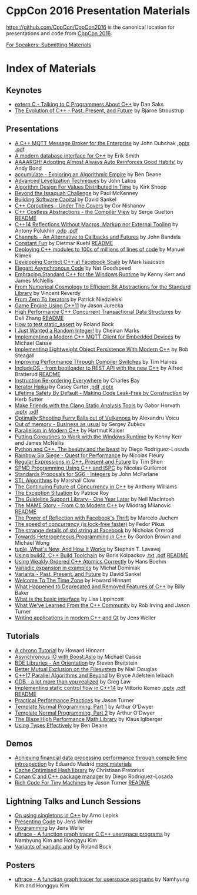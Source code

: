 CppCon 2016 Presentation Materials
==================================

https://github.com/CppCon/CppCon2016 is the canonical location for presentations
and code from [CppCon 2016](https://github.com/CppCon/CppCon2016/tree/master/http://cppcon.org).

[For Speakers: Submitting Materials](https://github.com/CppCon/CppCon2016/tree/master/Submitting.md)

# Index of Materials

## Keynotes

 - [extern C - Talking to C Programmers About C++](https://github.com/CppCon/CppCon2016/tree/master/Keynotes/extern%20C%20-%20Talking%20to%20C%20Programmers%20About%20C++/extern%20C%20-%20Talking%20to%20C%20Programmers%20About%20C++%20-%20Dan%20Saks%20-%20CppCon%202016.pdf) by Dan Saks
 - [The Evolution of C++ - Past, Present, and Future](https://github.com/CppCon/CppCon2016/tree/master/Keynotes/The%20Evolution%20of%20C++%20-%20Past,%20Present,%20and%20Future/The%20Evolution%20of%20C++%20-%20Past,%20Present,%20and%20Future%20-%20Bjarne%20Stroustrup%20-%20CppCon%202016.pdf) by Bjarne Stroustrup

## Presentations

 - [A C++ MQTT Message Broker for the Enterprise](https://github.com/CppCon/CppCon2016/tree/master/Presentations/A%20C++%20MQTT%20Message%20Broker%20for%20the%20Enterprise/A%20C++%20MQTT%20Message%20Broker%20for%20the%20Enterprise%20-%20John%20Dubchak%20-%20CppCon%202016.pdf) by John Dubchak [.pptx](https://github.com/CppCon/CppCon2016/tree/master/Presentations/A%20C++%20MQTT%20Message%20Broker%20for%20the%20Enterprise/A%20C++%20MQTT%20Message%20Broker%20for%20the%20Enterprise%20-%20John%20Dubchak%20-%20CppCon%202016.pptx) [.pdf](https://github.com/CppCon/CppCon2016/tree/master/Presentations/A%20C++%20MQTT%20Message%20Broker%20for%20the%20Enterprise/A%20C++%20MQTT%20Message%20Broker%20for%20the%20Enterprise%20-%20John%20Dubchak%20-%20CppCon%202016.pdf)
 - [A modern database interface for C++](https://github.com/CppCon/CppCon2016/tree/master/Presentations/A%20modern%20database%20interface%20for%20C++/A%20modern%20database%20interface%20for%20C++%20-%20Erik%20Smith%20-%20CppCon%202016.pdf) by Erik Smith
 - [AAAARGH! Adopting Almost Always Auto Reinforces Good Habits!](https://github.com/CppCon/CppCon2016/tree/master/Presentations/AAAARGH!%20Adopting%20Almost%20Always%20Auto%20Reinforces%20Good%20Habits!/AAAARGH!%20Adopting%20Almost%20Always%20Auto%20Reinforces%20Good%20Habits!%20-%20Andy%20Bond%20-%20CppCon%202016.pdf) by Andy Bond
 - [accumulate - Exploring an Algorithmic Empire](https://github.com/CppCon/CppCon2016/tree/master/Presentations/accumulate%20-%20Exploring%20an%20Algorithmic%20Empire/accumulate%20-%20Exploring%20an%20Algorithmic%20Empire%20-%20Ben%20Deane%20-%20CppCon%202016.pdf) by Ben Deane
 - [Advanced Levelization Techniques](https://github.com/CppCon/CppCon2016/tree/master/Presentations/Advanced%20Levelization%20Techniques/Advanced%20Levelization%20Techniques%20-%20John%20Lakos%20-%20CppCon%202016.pdf) by John Lakos
 - [Algorithm Design For Values Distributed In Time](https://github.com/CppCon/CppCon2016/tree/master/Presentations/Algorithm%20Design%20For%20Values%20Distributed%20In%20Time/Algorithm%20Design%20For%20Values%20Distributed%20In%20Time%20-%20Kirk%20Shoop%20-%20CppCon%202016.pdf) by Kirk Shoop
 - [Beyond the Issaquah Challenge](https://github.com/CppCon/CppCon2016/tree/master/Presentations/Beyond%20the%20Issaquah%20Challenge/Beyond%20the%20Issaquah%20Challenge%20-%20Paul%20McKenney%20-%20CppCon%202016.pdf) by Paul McKenney
 - [Building Software Capital](https://github.com/CppCon/CppCon2016/tree/master/Presentations/Building%20Software%20Capital/Building%20Software%20Capital%20-%20David%20Sankel%20-%20CppCon%202016.pdf) by David Sankel
 - [C++ Coroutines - Under The Covers](https://github.com/CppCon/CppCon2016/tree/master/Presentations/C++%20Coroutines%20-%20Under%20The%20Covers/C++%20Coroutines%20-%20Under%20The%20Covers%20-%20Gor%20Nishanov%20-%20CppCon%202016.pdf) by Gor Nishanov
 - [C++ Costless Abstractions - the Compiler View](https://github.com/CppCon/CppCon2016/tree/master/Presentations/C++%20Costless%20Abstractions%20-%20the%20Compiler%20View/C++%20Costless%20Abstractions%20-%20the%20Compiler%20View%20-%20Serge%20Guelton%20-%20CppCon%202016.pdf) by Serge Guelton [README](https://github.com/CppCon/CppCon2016/tree/master/Presentations/C++%20Costless%20Abstractions%20-%20the%20Compiler%20View/README.md)
 - [C++14 Reflections Without Macros, Markup nor External Tooling](https://github.com/CppCon/CppCon2016/tree/master/Presentations/C++14%20Reflections%20Without%20Macros,%20Markup%20nor%20External%20Tooling/C++14%20Reflections%20Without%20Macros,%20Markup%20nor%20External%20Tooling%20-%20Antony%20Polukhin%20-%20CppCon%202016.pdf) by Antony Polukhin [.odp](https://github.com/CppCon/CppCon2016/tree/master/Presentations/C++14%20Reflections%20Without%20Macros,%20Markup%20nor%20External%20Tooling/C++14%20Reflections%20Without%20Macros,%20Markup%20nor%20External%20Tooling%20-%20Antony%20Polukhin%20-%20CppCon%202016.odp) [.pdf](https://github.com/CppCon/CppCon2016/tree/master/Presentations/C++14%20Reflections%20Without%20Macros,%20Markup%20nor%20External%20Tooling/C++14%20Reflections%20Without%20Macros,%20Markup%20nor%20External%20Tooling%20-%20Antony%20Polukhin%20-%20CppCon%202016.pdf)
 - [Channels - An Alternative to Callbacks and Futures](https://github.com/CppCon/CppCon2016/tree/master/Presentations/Channels%20-%20An%20Alternative%20to%20Callbacks%20and%20Futures/Channels%20-%20An%20Alternative%20to%20Callbacks%20and%20Futures%20-%20John%20Bandela%20-%20CppCon%202016.pdf) by John Bandela
 - [Constant Fun](https://github.com/CppCon/CppCon2016/tree/master/Presentations/Constant%20Fun/Constant%20Fun%20-%20Dietmar%20Kuehl%20-%20CppCon%202016.pdf) by Dietmar Kuehl [README](https://github.com/CppCon/CppCon2016/tree/master/Presentations/Constant%20Fun/README.md)
 - [Deploying C++ modules to 100s of millions of lines of code](https://github.com/CppCon/CppCon2016/tree/master/Presentations/Deploying%20C++%20modules%20to%20100s%20of%20millions%20of%20lines%20of%20code/Deploying%20C++%20modules%20to%20100s%20of%20millions%20of%20lines%20of%20code%20-%20Manuel%20Klimek%20-%20CppCon%202016.pdf) by Manuel Klimek
 - [Developing Correct C++ at Facebook Scale](https://github.com/CppCon/CppCon2016/tree/master/Presentations/Developing%20Correct%20C++%20at%20Facebook%20Scale/Developing%20Correct%20C++%20at%20Facebook%20Scale%20-%20Mark%20Isaacson%20-%20CppCon%202016.pdf) by Mark Isaacson
 - [Elegant Asynchronous Code](https://github.com/CppCon/CppCon2016/tree/master/Presentations/Elegant%20Asynchronous%20Code/Elegant%20Asynchronous%20Code%20-%20Nat%20Goodspeed%20-%20CppCon%202016.pdf) by Nat Goodspeed
 - [Embracing Standard C++ for the Windows Runtime](https://github.com/CppCon/CppCon2016/tree/master/Presentations/Embracing%20Standard%20C++%20for%20the%20Windows%20Runtime/Embracing%20Standard%20C++%20for%20the%20Windows%20Runtime%20-%20Kenny%20Kerr%20and%20James%20McNellis%20-%20CppCon%202016.pdf) by Kenny Kerr and James McNellis
 - [From Numerical Cosmology to Efficient Bit Abstractions for the Standard Library](https://github.com/CppCon/CppCon2016/tree/master/Presentations/From%20Numerical%20Cosmology%20to%20Efficient%20Bit%20Abstractions%20for%20the%20Standard%20Library/From%20Numerical%20Cosmology%20to%20Efficient%20Bit%20Abstractions%20for%20the%20Standard%20Library%20-%20Vincent%20Reverdy%20-%20CppCon%202016.pdf) by Vincent Reverdy
 - [From Zero To Iterators](https://github.com/CppCon/CppCon2016/tree/master/Presentations/From%20Zero%20To%20Iterators/From%20Zero%20To%20Iterators%20-%20Patrick%20Niedzielski%20-%20CppCon%202016.pdf) by Patrick Niedzielski
 - [Game Engine Using C++11](https://github.com/CppCon/CppCon2016/tree/master/Presentations/Game%20Engine%20Using%20C++11/Game%20Engine%20Using%20C++11%20-%20Jason%20Jurecka%20-%20CppCon%202016.pdf) by Jason Jurecka
 - [High Performance C++ Concurrent Transactional Data Structures](https://github.com/CppCon/CppCon2016/tree/master/Presentations/High%20Performance%20C++%20Concurrent%20Transactional%20Data%20Structures/High%20Performance%20C++%20Concurrent%20Transactional%20Data%20Structures%20-%20Deli%20Zhang%20-%20CppCon%202016.pdf) by Deli Zhang [README](https://github.com/CppCon/CppCon2016/tree/master/Presentations/High%20Performance%20C++%20Concurrent%20Transactional%20Data%20Structures/README.md)
 - [How to test static_assert](https://github.com/CppCon/CppCon2016/tree/master/Presentations/How%20to%20test%20static_assert/How%20to%20test%20static_assert%20-%20Roland%20Bock%20-%20CppCon%202016.pdf) by Roland Bock
 - [I Just Wanted a Random Integer!](https://github.com/CppCon/CppCon2016/tree/master/Presentations/I%20Just%20Wanted%20a%20Random%20Integer!/I%20Just%20Wanted%20a%20Random%20Integer!%20-%20Cheinan%20Marks%20-%20CppCon%202016.pdf) by Cheinan Marks
 - [Implementing a Modern C++ MQTT Client for Embedded Devices](https://github.com/CppCon/CppCon2016/tree/master/Presentations/Implementing%20a%20Modern%20C++%20MQTT%20Client%20for%20Embedded%20Devices/Implementing%20a%20Modern%20C++%20MQTT%20Client%20for%20Embedded%20Devices%20-%20Michael%20Caisse%20-%20CppCon%202016.pdf) by Michael Caisse
 - [Implementing Lightweight Object Persistence With Modern C++](https://github.com/CppCon/CppCon2016/tree/master/Presentations/Implementing%20Lightweight%20Object%20Persistence%20With%20Modern%20C++/Implementing%20Lightweight%20Object%20Persistence%20With%20Modern%20C++%20-%20Bob%20Steagall%20-%20CppCon%202016.pdf) by Bob Steagall
 - [Improving Performance Through Compiler Switches](https://github.com/CppCon/CppCon2016/tree/master/Presentations/Improving%20Performance%20Through%20Compiler%20Switches/Improving%20Performance%20Through%20Compiler%20Switches%20-%20Tim%20Haines%20-%20CppCon%202016.pdf) by Tim Haines
 - [IncludeOS - from bootloader to REST API with the new C++](https://github.com/CppCon/CppCon2016/tree/master/Presentations/IncludeOS%20-%20from%20bootloader%20to%20REST%20API%20with%20the%20new%20C++/IncludeOS%20-%20from%20bootloader%20to%20REST%20API%20with%20the%20new%20C++%20-%20Alfred%20Bratterud%20-%20CppCon%202016.pdf) by Alfred Bratterud [README](https://github.com/CppCon/CppCon2016/tree/master/Presentations/IncludeOS%20-%20from%20bootloader%20to%20REST%20API%20with%20the%20new%20C++/README.md)
 - [Instruction Re-ordering Everywhere](https://github.com/CppCon/CppCon2016/tree/master/Presentations/Instruction%20Re-ordering%20Everywhere/Instruction%20Re-ordering%20Everywhere%20-%20Charles%20Bay%20-%20CppCon%202016.pdf) by Charles Bay
 - [Iterator Haiku](https://github.com/CppCon/CppCon2016/tree/master/Presentations/Iterator%20Haiku/Iterator%20Haiku%20-%20Casey%20Carter%20-%20CppCon%202016.pdf) by Casey Carter [.pdf](https://github.com/CppCon/CppCon2016/tree/master/Presentations/Iterator%20Haiku/Iterator%20Haiku%20-%20Casey%20Carter%20-%20CppCon%202016.pdf) [.pptx](https://github.com/CppCon/CppCon2016/tree/master/Presentations/Iterator%20Haiku/Iterator%20Haiku%20-%20Casey%20Carter%20-%20CppCon%202016.pptx)
 - [Lifetime Safety By Default - Making Code Leak-Free by Construction](https://github.com/CppCon/CppCon2016/tree/master/Presentations/Lifetime%20Safety%20By%20Default%20-%20Making%20Code%20Leak-Free%20by%20Construction/Lifetime%20Safety%20By%20Default%20-%20Making%20Code%20Leak-Free%20by%20Construction%20-%20Herb%20Sutter%20-%20CppCon%202016.pdf) by Herb Sutter
 - [Make Friends with the Clang Static Analysis Tools](https://github.com/CppCon/CppCon2016/tree/master/Presentations/Make%20Friends%20with%20the%20Clang%20Static%20Analysis%20Tools/Make%20Friends%20with%20the%20Clang%20Static%20Analysis%20Tools%20-%20Gabor%20Horvath%20-%20CppCon%202016.pdf) by Gabor Horvath [.pptx](https://github.com/CppCon/CppCon2016/tree/master/Presentations/Make%20Friends%20with%20the%20Clang%20Static%20Analysis%20Tools/Make%20Friends%20with%20the%20Clang%20Static%20Analysis%20Tools%20-%20Gabor%20Horvath%20-%20CppCon%202016.pptx) [.pdf](https://github.com/CppCon/CppCon2016/tree/master/Presentations/Make%20Friends%20with%20the%20Clang%20Static%20Analysis%20Tools/Make%20Friends%20with%20the%20Clang%20Static%20Analysis%20Tools%20-%20Gabor%20Horvath%20-%20CppCon%202016.pdf)
 - [Optimally Shooting Furry Balls out of Vulkanoes](https://github.com/CppCon/CppCon2016/tree/master/Presentations/Optimally%20Shooting%20Furry%20Balls%20out%20of%20Vulkanoes/Optimally%20Shooting%20Furry%20Balls%20out%20of%20Vulkanoes%20-%20Alexandru%20Voicu%20-%20CppCon%202016.pdf) by Alexandru Voicu
 - [Out of memory - Business as usual](https://github.com/CppCon/CppCon2016/tree/master/Presentations/Out%20of%20memory%20-%20Business%20as%20usual/Out%20of%20memory%20-%20Business%20as%20usual%20-%20Sergey%20Zubkov%20-%20CppCon%202016.pdf) by Sergey Zubkov
 - [Parallelism in Modern C++](https://github.com/CppCon/CppCon2016/tree/master/Presentations/Parallelism%20in%20Modern%20C++/Parallelism%20in%20Modern%20C++%20-%20Hartmut%20Kaiser%20-%20CppCon%202016.pdf) by Hartmut Kaiser
 - [Putting Coroutines to Work with the Windows Runtime](https://github.com/CppCon/CppCon2016/tree/master/Presentations/Putting%20Coroutines%20to%20Work%20with%20the%20Windows%20Runtime/Putting%20Coroutines%20to%20Work%20with%20the%20Windows%20Runtime%20-%20Kenny%20Kerr%20and%20James%20McNellis%20-%20CppCon%202016.pdf) by Kenny Kerr and James McNellis
 - [Python and C++. The beauty and the beast](https://github.com/CppCon/CppCon2016/tree/master/Presentations/Python%20and%20C++.%20The%20beauty%20and%20the%20beast/Python%20and%20C++.%20The%20beauty%20and%20the%20beast%20-%20Diego%20Rodriguez-Losada%20-%20CppCon%202016.pdf) by Diego Rodriguez-Losada
 - [Rainbow Six Siege - Quest for Performance](https://github.com/CppCon/CppCon2016/tree/master/Presentations/Rainbow%20Six%20Siege%20-%20Quest%20for%20Performance/Rainbow%20Six%20Siege%20-%20Quest%20for%20Performance%20-%20Nicolas%20Fleury%20-%20CppCon%202016.pdf) by Nicolas Fleury
 - [Regular Expressions in C++, Present and Future](https://github.com/CppCon/CppCon2016/tree/master/Presentations/Regular%20Expressions%20in%20C++,%20Present%20and%20Future/Regular%20Expressions%20in%20C++,%20Present%20and%20Future%20-%20Tim%20Shen%20-%20CppCon%202016.pdf) by Tim Shen
 - [SPMD Programming Using C++ and ISPC](https://github.com/CppCon/CppCon2016/tree/master/Presentations/SPMD%20Programming%20Using%20C++%20and%20ISPC/SPMD%20Programming%20Using%20C++%20and%20ISPC%20-%20Nicolas%20Guillemot%20-%20CppCon%202016.pdf) by Nicolas Guillemot
 - [Standards Proposals for SG6 - Integers](https://github.com/CppCon/CppCon2016/tree/master/Presentations/Standards%20Proposals%20for%20SG6%20-%20Integers/Standards%20Proposals%20for%20SG6%20-%20Integers%20-%20John%20McFarlane%20-%20CppCon%202016.pdf) by John McFarlane
 - [STL Algorithms](https://github.com/CppCon/CppCon2016/tree/master/Presentations/STL%20Algorithms/STL%20Algorithms%20-%20Marshall%20Clow%20-%20CppCon%202016.pdf) by Marshall Clow
 - [The Continuing Future of Concurrency in C++](https://github.com/CppCon/CppCon2016/tree/master/Presentations/The%20Continuing%20Future%20of%20Concurrency%20in%20C++/The%20Continuing%20Future%20of%20Concurrency%20in%20C++%20-%20Anthony%20Williams%20-%20CppCon%202016.pdf) by Anthony Williams
 - [The Exception Situation](https://github.com/CppCon/CppCon2016/tree/master/Presentations/The%20Exception%20Situation/The%20Exception%20Situation%20-%20Patrice%20Roy%20-%20CppCon%202016.pdf) by Patrice Roy
 - [The Guideline Support Library - One Year Later](https://github.com/CppCon/CppCon2016/tree/master/Presentations/The%20Guideline%20Support%20Library%20-%20One%20Year%20Later/The%20Guideline%20Support%20Library%20-%20One%20Year%20Later%20-%20Neil%20MacIntosh%20-%20CppCon%202016.pdf) by Neil MacIntosh
 - [The MAME Story - From C to Modern C++](https://github.com/CppCon/CppCon2016/tree/master/Presentations/The%20MAME%20Story%20-%20From%20C%20to%20Modern%20C++/The%20MAME%20Story%20-%20From%20C%20to%20Modern%20C++%20-%20Miodrag%20Milanovic%20-%20CppCon%202016.pdf) by Miodrag Milanovic [README](https://github.com/CppCon/CppCon2016/tree/master/Presentations/The%20MAME%20Story%20-%20From%20C%20to%20Modern%20C++/README.md)
 - [The Power of Reflection with Facebook's Thrift](https://github.com/CppCon/CppCon2016/tree/master/Presentations/The%20Power%20of%20Reflection%20with%20Facebook's%20Thrift/The%20Power%20of%20Reflection%20with%20Facebook's%20Thrift%20-%20Marcelo%20Juchem%20-%20CppCon%202016.pdf) by Marcelo Juchem
 - [The speed of concurrency (is lock-free faster)](https://github.com/CppCon/CppCon2016/tree/master/Presentations/The%20speed%20of%20concurrency%20/The%20speed%20of%20concurrency%20-%20Fedor%20Pikus%20-%20CppCon%202016.bz2) by Fedor Pikus
 - [The strange details of std string at Facebook](https://github.com/CppCon/CppCon2016/tree/master/Presentations/The%20strange%20details%20of%20std%20string%20at%20Facebook/The%20strange%20details%20of%20std%20string%20at%20Facebook%20-%20Nicholas%20Ormrod%20-%20CppCon%202016.pdf) by Nicholas Ormrod
 - [Towards Heterogeneous Programming in C++](https://github.com/CppCon/CppCon2016/tree/master/Presentations/Towards%20Heterogeneous%20Programming%20in%20C++/Towards%20Heterogeneous%20Programming%20in%20C++%20-%20Gordon%20Brown%20and%20Michael%20Wong%20-%20CppCon%202016.pdf) by Gordon Brown and Michael Wong
 - [tuple, What's New, And How It Works](https://github.com/CppCon/CppCon2016/tree/master/Presentations/tuple,%20What's%20New,%20And%20How%20It%20Works/tuple,%20What's%20New,%20And%20How%20It%20Works%20-%20Stephan%20T.%20Lavavej%20-%20CppCon%202016.pdf) by Stephan T. Lavavej
 - [Using build2, C++ Build Toolchain](https://github.com/CppCon/CppCon2016/tree/master/Presentations/Using%20build2,%20C++%20Build%20Toolchain/Using%20build2,%20C++%20Build%20Toolchain%20-%20Boris%20Kolpackov%20-%20CppCon%202016.pdf) by Boris Kolpackov [.txt](https://github.com/CppCon/CppCon2016/tree/master/Presentations/Using%20build2,%20C++%20Build%20Toolchain/Using%20build2,%20C++%20Build%20Toolchain%20-%20Boris%20Kolpackov%20-%20CppCon%202016.txt) [.pdf](https://github.com/CppCon/CppCon2016/tree/master/Presentations/Using%20build2,%20C++%20Build%20Toolchain/Using%20build2,%20C++%20Build%20Toolchain%20-%20Boris%20Kolpackov%20-%20CppCon%202016.pdf) [README](https://github.com/CppCon/CppCon2016/tree/master/Presentations/Using%20build2,%20C++%20Build%20Toolchain/README.md)
 - [Using Weakly Ordered C++ Atomics Correctly](https://github.com/CppCon/CppCon2016/tree/master/Presentations/Using%20Weakly%20Ordered%20C++%20Atomics%20Correctly/Using%20Weakly%20Ordered%20C++%20Atomics%20Correctly%20-%20Hans%20Boehm%20-%20CppCon%202016.pdf) by Hans Boehm
 - [Variadic expansion in examples](https://github.com/CppCon/CppCon2016/tree/master/Presentations/Variadic%20expansion%20in%20examples/Variadic%20expansion%20in%20examples%20-%20Michał%20Dominiak%20-%20CppCon%202016.pdf) by Michał Dominiak
 - [Variants - Past, Present, and Future](https://github.com/CppCon/CppCon2016/tree/master/Presentations/Variants%20-%20Past,%20Present,%20and%20Future/Variants%20-%20Past,%20Present,%20and%20Future%20-%20David%20Sankel%20-%20CppCon%202016.pdf) by David Sankel
 - [Welcome To The Time Zone](https://github.com/CppCon/CppCon2016/tree/master/Presentations/Welcome%20To%20The%20Time%20Zone/Welcome%20To%20The%20Time%20Zone%20-%20Howard%20Hinnant%20-%20CppCon%202016.pdf) by Howard Hinnant
 - [What Happened to Deprecated and Removed Features of C++](https://github.com/CppCon/CppCon2016/tree/master/Presentations/What%20Happened%20to%20Deprecated%20and%20Removed%20Features%20of%20C++/What%20Happened%20to%20Deprecated%20and%20Removed%20Features%20of%20C++%20-%20Billy%20Baker%20-%20CppCon%202016.pdf) by Billy Baker
 - [What is the basic interface](https://github.com/CppCon/CppCon2016/tree/master/Presentations/What%20is%20the%20basic%20interface/What%20is%20the%20basic%20interface%20-%20Lisa%20Lippincott%20-%20CppCon%202016.pdf) by Lisa Lippincott
 - [What We’ve Learned From the C++ Community](https://github.com/CppCon/CppCon2016/tree/master/Presentations/What%20We’ve%20Learned%20From%20the%20C++%20Community/What%20We’ve%20Learned%20From%20the%20C++%20Community%20-%20Rob%20Irving%20and%20Jason%20Turner%20-%20CppCon%202016.pdf) by Rob Irving and Jason Turner
 - [Writing applications in modern C++ and Qt](https://github.com/CppCon/CppCon2016/tree/master/Presentations/Writing%20applications%20in%20modern%20C++%20and%20Qt/Writing%20applications%20in%20modern%20C++%20and%20Qt%20-%20Jens%20Weller%20-%20CppCon%202016.pdf) by Jens Weller

## Tutorials

 - [A chrono Tutorial](https://github.com/CppCon/CppCon2016/tree/master/Tutorials/A%20chrono%20Tutorial/A%20chrono%20Tutorial%20-%20Howard%20Hinnant%20-%20CppCon%202016.pdf) by Howard Hinnant
 - [Asynchronous IO with Boost.Asio](https://github.com/CppCon/CppCon2016/tree/master/Tutorials/Asynchronous%20IO%20with%20Boost.Asio/Asynchronous%20IO%20with%20Boost.Asio%20-%20Michael%20Caisse%20-%20CppCon%202016.pdf) by Michael Caisse
 - [BDE Libraries - An Orientation](https://github.com/CppCon/CppCon2016/tree/master/Tutorials/BDE%20Libraries%20-%20An%20Orientation/BDE%20Libraries%20-%20An%20Orientation%20-%20Steven%20Breitstein%20-%20CppCon%202016.pdf) by Steven Breitstein
 - [Better Mutual Exclusion on the Filesystem](https://github.com/CppCon/CppCon2016/tree/master/Tutorials/Better%20Mutual%20Exclusion%20on%20the%20Filesystem/Better%20Mutual%20Exclusion%20on%20the%20Filesystem%20-%20Niall%20Douglas%20-%20CppCon%202016.pdf) by Niall Douglas
 - [C++17 Parallel Algorithms and Beyond](https://github.com/CppCon/CppCon2016/tree/master/Tutorials/cpp17_parallel_algorithms/cppcon_2016__cpp17_parallel_algorithms__bryce_adelstein_lelbach__r2.pdf) by Bryce Adelstein lelbach
 - [GDB - a lot more than you realized](https://github.com/CppCon/CppCon2016/tree/master/Tutorials/GDB%20-%20a%20lot%20more%20than%20you%20realized/GDB%20-%20a%20lot%20more%20than%20you%20realized%20-%20Greg%20Law%20-%20CppCon%202016.pdf) by Greg Law
 - [Implementing static control flow in C++14](https://github.com/CppCon/CppCon2016/tree/master/Tutorials/Implementing%20static%20control%20flow%20in%20C++14/Implementing%20static%20control%20flow%20in%20C++14%20-%20Vittorio%20Romeo%20-%20CppCon%202016.pdf) by Vittorio Romeo [.pptx](https://github.com/CppCon/CppCon2016/tree/master/Tutorials/Implementing%20static%20control%20flow%20in%20C++14/Implementing%20static%20control%20flow%20in%20C++14%20-%20Vittorio%20Romeo%20-%20CppCon%202016.pptx) [.pdf](https://github.com/CppCon/CppCon2016/tree/master/Tutorials/Implementing%20static%20control%20flow%20in%20C++14/Implementing%20static%20control%20flow%20in%20C++14%20-%20Vittorio%20Romeo%20-%20CppCon%202016.pdf) [README](https://github.com/CppCon/CppCon2016/tree/master/Tutorials/Implementing%20static%20control%20flow%20in%20C++14/README.md)
 - [Practical Performance Practices](https://github.com/CppCon/CppCon2016/tree/master/Tutorials/Practical%20Performance%20Practices/Practical%20Performance%20Practices%20-%20Jason%20Turner%20-%20CppCon%202016.pdf) by Jason Turner
 - [Template Normal Programming, Part 1](https://github.com/CppCon/CppCon2016/tree/master/Tutorials/Template%20Normal%20Programming,%20Part%201/Template%20Normal%20Programming,%20Part%201%20-%20Arthur%20O'Dwyer%20-%20CppCon%202016.pdf) by Arthur O'Dwyer
 - [Template Normal Programming, Part 2](https://github.com/CppCon/CppCon2016/tree/master/Tutorials/Template%20Normal%20Programming,%20Part%202/Template%20Normal%20Programming,%20Part%202%20-%20Arthur%20O'Dwyer%20-%20CppCon%202016.pdf) by Arthur O'Dwyer
 - [The Blaze High Performance Math Library](https://github.com/CppCon/CppCon2016/tree/master/Tutorials/The%20Blaze%20High%20Performance%20Math%20Library/The%20Blaze%20High%20Performance%20Math%20Library%20-%20Klaus%20Iglberger%20-%20CppCon%202016.pdf) by Klaus Iglberger
 - [Using Types Effectively](https://github.com/CppCon/CppCon2016/tree/master/Tutorials/Using%20Types%20Effectively/Using%20Types%20Effectively%20-%20Ben%20Deane%20-%20CppCon%202016.pdf) by Ben Deane

## Demos

 - [Achieving financial data processing performance through compile time introspection](https://github.com/CppCon/CppCon2016/tree/master/Demos/Achieving%20financial%20data%20processing%20performance%20through%20compile%20time%20introspection/Achieving%20financial%20data%20processing%20performance%20through%20compile%20time%20introspection%20-%20Eduardo%20Madrid%20-%20CppCon%202016.pdf) by Eduardo Madrid [more materials](https://github.com/CppCon/CppCon2016/tree/master/Demos/Achieving%20financial%20data%20processing%20performance%20through%20compile%20time%20introspection)
 - [Cache Optimised Hash library](https://github.com/CppCon/CppCon2016/tree/master/Demos/Cache%20Optimised%20Hash%20library/Cache%20Optimised%20Hash%20library%20-%20Christiaan%20Pretorius%20-%20CppCon%202016.pdf) by Christiaan Pretorius
 - [Conan C and C++ package manager](https://github.com/CppCon/CppCon2016/tree/master/Demos/Conan%20C%20and%20C++%20package%20manager/Conan%20C%20and%20C++%20package%20manager%20-%20Diego%20Rodriguez-Losada%20-%20CppCon%202016.pdf) by Diego Rodriguez-Losada
 - [Rich Code For Tiny Machines](https://github.com/CppCon/CppCon2016/tree/master/Demos/Rich%20Code%20For%20Tiny%20Machines/Rich%20Code%20For%20Tiny%20Machines%20-%20Jason%20Turner%20-%20CppCon%202016.pptx) by Jason Turner [README](https://github.com/CppCon/CppCon2016/tree/master/Demos/Rich%20Code%20For%20Tiny%20Machines/README.md)

## Lightning Talks and Lunch Sessions

 - [On using singletons in C++](https://github.com/CppCon/CppCon2016/tree/master/Lightning%20Talks%20and%20Lunch%20Sessions/On%20using%20singletons%20in%20C++/On%20using%20singletons%20in%20C++%20-%20Arno%20Lepisk%20-%20CppCon%202016.pdf) by Arno Lepisk
 - [Presenting Code](https://github.com/CppCon/CppCon2016/tree/master/Lightning%20Talks%20and%20Lunch%20Sessions/Presenting%20Code/Presenting%20Code%20-%20Jens%20Weller%20-%20CppCon%202016.pdf) by Jens Weller
 - [Programming](https://github.com/CppCon/CppCon2016/tree/master/Lightning%20Talks%20and%20Lunch%20Sessions/Programming/Programming%20-%20Jens%20Weller%20-%20CppCon%202016.pdf) by Jens Weller
 - [uftrace - A function graph tracer C C++ userspace programs](https://github.com/CppCon/CppCon2016/tree/master/Lightning%20Talks%20and%20Lunch%20Sessions/uftrace%20-%20A%20function%20graph%20tracer%20C%20C++%20userspace%20programs/uftrace%20-%20A%20function%20graph%20tracer%20C%20C++%20userspace%20programs%20-%20Namhyung%20Kim%20and%20Honggyu%20Kim%20-%20CppCon%202016.pdf) by Namhyung Kim and Honggyu Kim
 - [Variants of variadic and](https://github.com/CppCon/CppCon2016/tree/master/Lightning%20Talks%20and%20Lunch%20Sessions/Variants%20of%20variadic%20and/Variants%20of%20variadic%20and%20-%20Roland%20Bock%20-%20CppCon%202016.pdf) by Roland Bock

## Posters

 - [uftrace - A function graph tracer for userspace programs](https://github.com/CppCon/CppCon2016/tree/master/Posters/uftrace%20-%20A%20function%20graph%20tracer%20for%20userspace%20programs/uftrace%20-%20A%20function%20graph%20tracer%20for%20userspace%20programs%20-%20Namhyung%20Kim%20and%20Honggyu%20Kim%20-%20CppCon%202016.pdf) by Namhyung Kim and Honggyu Kim

